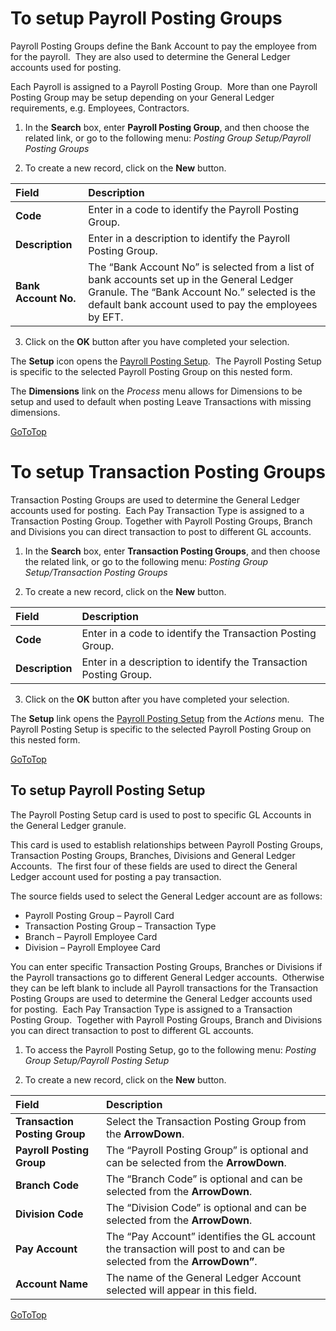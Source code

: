 # To setup Payroll Posting Groups

Payroll Posting Groups define the Bank Account to pay the employee from for the payroll.  They are also used to determine the General Ledger accounts used for posting.

Each Payroll is assigned to a Payroll Posting Group.  More than one Payroll Posting Group may be setup depending on your General Ledger requirements, e.g. Employees, Contractors.

1. In the **Search** box, enter **Payroll Posting Group**, and then choose the related link, or go to the following menu: *Posting Group Setup/Payroll Posting Groups*

2.  To create a new record, click on the **New** button.
  
|Field|Description|  
| :--- | :--- |  
|**Code**| Enter in a code to identify the Payroll Posting Group.|
|**Description**| Enter in a description to identify the Payroll Posting Group.|
|**Bank Account No.**| The “Bank Account No” is selected from a list of bank accounts set up in the General Ledger Granule. The “Bank Account No.” selected is the default bank account used to pay the employees by EFT.|

3.  Click on the **OK** button after you have completed your selection.
  
The **Setup** icon opens the [Payroll Posting Setup](#to-setup-payroll-posting-setup).  The Payroll Posting Setup is specific to the selected Payroll Posting Group on this nested form.

The **Dimensions** link on the *Process* menu allows for Dimensions to be setup and used to default when posting Leave Transactions with missing dimensions.

[GoToTop](#how-to-setup-payroll-posting-groups)


# To setup Transaction Posting Groups

Transaction Posting Groups are used to determine the General Ledger accounts used for posting.  Each Pay Transaction Type is assigned to a Transaction Posting Group. Together with Payroll Posting Groups, Branch and Divisions you can direct transaction to post to different GL accounts.


1. In the **Search** box, enter **Transaction Posting Groups**, and then choose the related link, or go to the following menu: *Posting Group Setup/Transaction Posting Groups*

2.  To create a new record, click on the **New** button.
  
|Field|Description|  
| :--- | :--- | 
|**Code**| Enter in a code to identify the Transaction Posting Group.|
|**Description**| Enter in a description to identify the Transaction Posting Group.|

3.  Click on the **OK** button after you have completed your selection.

The **Setup** link opens the [Payroll Posting Setup](#to-setup-payroll-posting-setup) from the *Actions* menu.  The Payroll Posting Setup is specific to the selected Payroll Posting Group on this nested form.

[GoToTop](#how-to-setup-payroll-posting-groups)


## To setup Payroll Posting Setup

The Payroll Posting Setup card is used to post to specific GL Accounts in the General Ledger granule.  

This card is used to establish relationships between Payroll Posting Groups, Transaction Posting Groups, Branches, Divisions and General Ledger Accounts.  The first four of these fields are used to direct the General Ledger account used for posting a pay transaction. 

The source fields used to select the General Ledger account are as follows:

- Payroll Posting Group – Payroll Card 
- Transaction Posting Group – Transaction Type
- Branch – Payroll Employee Card
- Division – Payroll Employee Card

You can enter specific Transaction Posting Groups, Branches or Divisions if the Payroll transactions go to different General Ledger accounts.  Otherwise they can be left blank to include all Payroll transactions for the Transaction Posting Groups are used to
determine the General Ledger accounts used for posting.  Each Pay Transaction Type is assigned to a Transaction Posting Group.  Together with Payroll Posting Groups, Branch and Divisions you can direct transaction to post to different GL accounts.

1.  To access the Payroll Posting Setup, go to the following menu: *Posting Group Setup/Payroll Posting Setup*

2.  To create a new record, click on the **New** button.
  
|Field|Description|  
| :--- | :--- |
|**Transaction Posting Group**| Select the Transaction Posting Group from the **ArrowDown**.|
|**Payroll Posting Group**| The “Payroll Posting Group” is optional and can be selected from the **ArrowDown**.|
|**Branch Code**| The “Branch Code” is optional and can be selected from the **ArrowDown**.|
|**Division Code**| The “Division Code” is optional and can be selected from the **ArrowDown**.|
|**Pay Account**| The “Pay Account” identifies the GL account the transaction will post to and can be selected from the **ArrowDown”**.|
|**Account Name**| The name of the General Ledger Account selected will appear in this field.|


[GoToTop](#how-to-setup-payroll-posting-groups)


